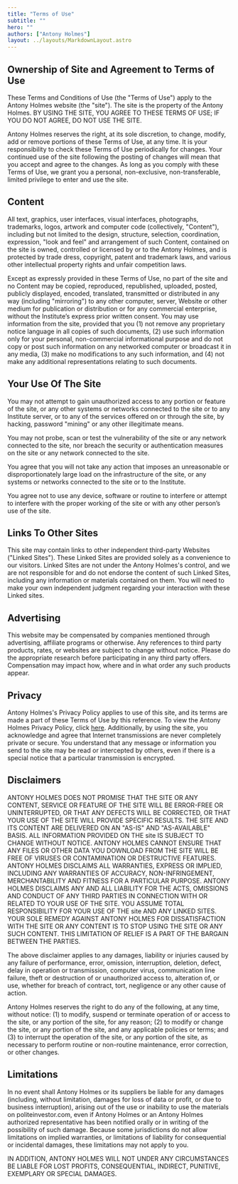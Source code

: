 ```yaml
---
title: "Terms of Use"
subtitle: ""
hero: ""
authors: ["Antony Holmes"]
layout: ../layouts/MarkdownLayout.astro
---
```


## Ownership of Site and Agreement to Terms of Use

These Terms and Conditions of Use (the "Terms of Use") apply to the Antony Holmes website (the "site"). The site is the property of the Antony Holmes. BY USING THE SITE, YOU AGREE TO THESE TERMS OF USE; IF YOU DO NOT AGREE, DO NOT USE THE SITE.

Antony Holmes reserves the right, at its sole discretion, to change, modify, add or remove portions of these Terms of Use, at any time. It is your responsibility to check these Terms of Use periodically for changes. Your continued use of the site following the posting of changes will mean that you accept and agree to the changes. As long as you comply with these Terms of Use, we grant you a personal, non-exclusive, non-transferable, limited privilege to enter and use the site.

## Content

All text, graphics, user interfaces, visual interfaces, photographs, trademarks, logos, artwork and computer code (collectively, "Content"), including but not limited to the design, structure, selection, coordination, expression, "look and feel" and arrangement of such Content, contained on the site is owned, controlled or licensed by or to the Antony Holmes, and is protected by trade dress, copyright, patent and trademark laws, and various other intellectual property rights and unfair competition laws.

Except as expressly provided in these Terms of Use, no part of the site and no Content may be copied, reproduced, republished, uploaded, posted, publicly displayed, encoded, translated, transmitted or distributed in any way (including "mirroring") to any other computer, server, Website or other medium for publication or distribution or for any commercial enterprise, without the Institute’s express prior written consent. You may use information from the site, provided that you (1) not remove any proprietary notice language in all copies of such documents, (2) use such information only for your personal, non-commercial informational purpose and do not copy or post such information on any networked computer or broadcast it in any media, (3) make no modifications to any such information, and (4) not make any additional representations relating to such documents.

## Your Use Of The Site

You may not attempt to gain unauthorized access to any portion or feature of the site, or any other systems or networks connected to the site or to any Institute server, or to any of the services offered on or through the site, by hacking, password "mining" or any other illegitimate means.

You may not probe, scan or test the vulnerability of the site or any network connected to the site, nor breach the security or authentication measures on the site or any network connected to the site.

You agree that you will not take any action that imposes an unreasonable or disproportionately large load on the infrastructure of the site, or any systems or networks connected to the site or to the Institute.

You agree not to use any device, software or routine to interfere or attempt to interfere with the proper working of the site or with any other person’s use of the site.

<!-- ## Investment Advice

All content is published for entertainment purposes and DOES NOT constitute financial, legal, or tax advice. The content is not personal to you and does not take into account your personal circumstances. The website does not assess the suitability or appropriateness of any investment in light of your personal circumstances, including your knowledge and understanding, financial strength, tax liability or appetite for risk.

The website does not act as an investment advisor or advocate the purchase or sale of any particular security or investment. If you need guidance on interpreting the content on the Website given your personal circumstances, you should seek independent advice from appropriate qualified professionals.

Investment markets have inherent risks and there is no guarantee of future profits, or even a return of your investment. Past performances does not assure future results. Investors must be able to afford to lose their entire investment. Specifically, certain investments are only for accredited investors who are familiar with and willing to accept the high risk associated with private investments. Securities sold through private placements are not publicly traded and, therefore, are less liquid, and may be subject to holding period requirements.

The information generally available on the website DOES NOT constitute recommendations, solicitations, or offers to buy or sell any securities, options, other financial instruments or other assets, or provide any investment advice or service. The materials is for general information only and is not intended to be relied upon by users in making (or not making) certain investment decisions. The website tries to ensure that the content and materials are up to date and accurate, but does not guarantee the accuracy of the information. Users are encouraged to perform their own research, investigation and due diligence. -->

## Links To Other Sites

This site may contain links to other independent third-party Websites ("Linked Sites"). These Linked Sites are provided solely as a convenience to our visitors. Linked Sites are not under the Antony Holmes's control, and we are not responsible for and do not endorse the content of such Linked Sites, including any information or materials contained on them. You will need to make your own independent judgment regarding your interaction with these Linked sites.

## Advertising

This website may be compensated by companies mentioned through advertising, affiliate programs or otherwise. Any references to third party products, rates, or websites are subject to change without notice. Please do the appropriate research before participating in any third party offers. Compensation may impact how, where and in what order any such products appear.

## Privacy

Antony Holmes's Privacy Policy applies to use of this site, and its terms are made a part of these Terms of Use by this reference. To view the Antony Holmes Privacy Policy, click [here](/privacy). Additionally, by using the site, you acknowledge and agree that Internet transmissions are never completely private or secure. You understand that any message or information you send to the site may be read or intercepted by others, even if there is a special notice that a particular transmission is encrypted.

## Disclaimers

ANTONY HOLMES DOES NOT PROMISE THAT THE SITE OR ANY CONTENT, SERVICE OR FEATURE OF THE SITE WILL BE ERROR-FREE OR UNINTERRUPTED, OR THAT ANY DEFECTS WILL BE CORRECTED, OR THAT YOUR USE OF THE SITE WILL PROVIDE SPECIFIC RESULTS. THE SITE AND ITS CONTENT ARE DELIVERED ON AN "AS-IS" AND "AS-AVAILABLE" BASIS. ALL INFORMATION PROVIDED ON THE site IS SUBJECT TO CHANGE WITHOUT NOTICE. ANTONY HOLMES CANNOT ENSURE THAT ANY FILES OR OTHER DATA YOU DOWNLOAD FROM THE SITE WILL BE FREE OF VIRUSES OR CONTAMINATION OR DESTRUCTIVE FEATURES. ANTONY HOLMES DISCLAIMS ALL WARRANTIES, EXPRESS OR IMPLIED, INCLUDING ANY WARRANTIES OF ACCURACY, NON-INFRINGEMENT, MERCHANTABILITY AND FITNESS FOR A PARTICULAR PURPOSE. ANTONY HOLMES DISCLAIMS ANY AND ALL LIABILITY FOR THE ACTS, OMISSIONS AND CONDUCT OF ANY THIRD PARTIES IN CONNECTION WITH OR RELATED TO YOUR USE OF THE SITE. YOU ASSUME TOTAL RESPONSIBILITY FOR YOUR USE OF THE site AND ANY LINKED SITES. YOUR SOLE REMEDY AGAINST ANTONY HOLMES FOR DISSATISFACTION WITH THE SITE OR ANY CONTENT IS TO STOP USING THE SITE OR ANY SUCH CONTENT. THIS LIMITATION OF RELIEF IS A PART OF THE BARGAIN BETWEEN THE PARTIES.

The above disclaimer applies to any damages, liability or injuries caused by any failure of performance, error, omission, interruption, deletion, defect, delay in operation or transmission, computer virus, communication line failure, theft or destruction of or unauthorized access to, alteration of, or use, whether for breach of contract, tort, negligence or any other cause of action.

Antony Holmes reserves the right to do any of the following, at any time, without notice: (1) to modify, suspend or terminate operation of or access to the site, or any portion of the site, for any reason; (2) to modify or change the site, or any portion of the site, and any applicable policies or terms; and (3) to interrupt the operation of the site, or any portion of the site, as necessary to perform routine or non-routine maintenance, error correction, or other changes.

## Limitations

In no event shall Antony Holmes or its suppliers be liable for any damages (including, without limitation, damages for loss of data or profit, or due to business interruption), arising out of the use or inability to use the materials on politeinvestor.com, even if Antony Holmes or an Antony Holmes authorized representative has been notified orally or in writing of the possibility of such damage. Because some jurisdictions do not allow limitations on implied warranties, or limitations of liability for consequential or incidental damages, these limitations may not apply to you.

IN ADDITION, ANTONY HOLMES WILL NOT UNDER ANY CIRCUMSTANCES BE LIABLE FOR LOST PROFITS, CONSEQUENTIAL, INDIRECT, PUNITIVE, EXEMPLARY OR SPECIAL DAMAGES.
